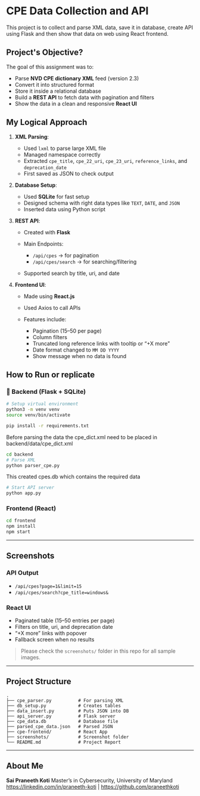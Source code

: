 #  CPE Data Collection and API
This project is to collect and parse XML data, save it in database, create API using Flask and then show that data on web using React frontend.


## Project's Objective?

The goal of this assignment was to:

* Parse **NVD CPE dictionary XML** feed (version 2.3)
* Convert it into structured format
* Store it inside a relational database
* Build a **REST API** to fetch data with pagination and filters
* Show the data in a clean and responsive **React UI**


## My Logical Approach

1. **XML Parsing**:

   * Used `lxml` to parse large XML file
   * Managed namespace correctly
   * Extracted `cpe_title`, `cpe_22_uri`, `cpe_23_uri`, `reference_links`, and `deprecation_date`
   * First saved as JSON to check output

2. **Database Setup**:

   * Used **SQLite** for fast setup
   * Designed schema with right data types like `TEXT`, `DATE`, and `JSON`
   * Inserted data using Python script

3. **REST API**:

   * Created with **Flask**
   * Main Endpoints:

     * `/api/cpes` → for pagination
     * `/api/cpes/search` → for searching/filtering
   * Supported search by title, uri, and date

4. **Frontend UI**:

   * Made using **React.js**
   * Used Axios to call APIs
   * Features include:

     * Pagination (15–50 per page)
     * Column filters
     * Truncated long reference links with tooltip or “+X more”
     * Date format changed to `MM DD YYYY`
     * Show message when no data is found




## How to Run or replicate

### 🔧 Backend (Flask + SQLite)

```bash
# Setup virtual environment
python3 -m venv venv
source venv/bin/activate

pip install -r requirements.txt
```
Before parsing the data the cpe_dict.xml need to be placed in backend/data/cpe_dict.xml
```bash
cd backend
# Parse XML
python parser_cpe.py
```
This created cpes.db which contains the required data

```bash
# Start API server
python app.py
```

### Frontend (React)

```bash
cd frontend
npm install
npm start
```

---

## Screenshots

### API Output

* `/api/cpes?page=1&limit=15`
* `/api/cpes/search?cpe_title=windows&`

### React UI

* Paginated table (15–50 entries per page)
* Filters on title, uri, and deprecation date
* “+X more” links with popover
* Fallback screen when no results

> Please check the `screenshots/` folder in this repo for all sample images.

---

## Project Structure

```
.
├── cpe_parser.py          # For parsing XML
├── db_setup.py            # Creates tables
├── data_insert.py         # Puts JSON into DB
├── api_server.py          # Flask server
├── cpe_data.db            # Database file
├── parsed_cpe_data.json   # Parsed JSON
├── cpe-frontend/          # React App
├── screenshots/           # Screenshot folder
└── README.md              # Project Report
```

---

## About Me

**Sai Praneeth Koti**
Master’s in Cybersecurity, University of Maryland
https://linkedin.com/in/praneeth-koti | https://github.com/praneethkoti
